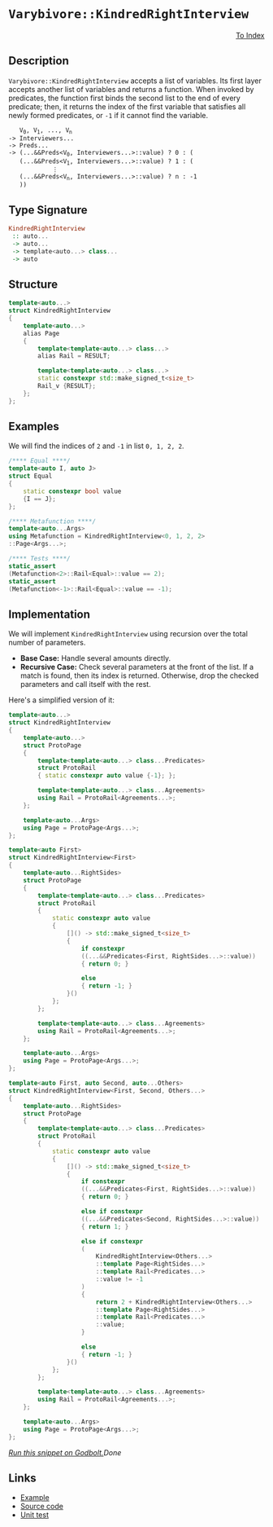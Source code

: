 <!-- Copyright 2024 Feng Mofan
SPDX-License-Identifier: Apache-2.0 -->

# `Varybivore::KindredRightInterview`

<p style='text-align: right;'><a href="../../../facilities/metafunctions.md#varybivore-kindred-right-interview">To Index</a></p>

## Description

`Varybivore::KindredRightInterview` accepts a list of variables.
Its first layer accepts another list of variables and returns a function.
When invoked by predicates, the function first binds the second list to the end of every predicate;
then, it returns the index of the first variable that satisfies all newly formed predicates, or `-1` if it cannot find the variable.

<pre><code>   V<sub>0</sub>, V<sub>1</sub>, ..., V<sub>n</sub>
-> Interviewers...
-> Preds...
-> (...&&Preds&lt;V<sub>0</sub>, Interviewers...&gt;::value) ? 0 : (
   (...&&Preds&lt;V<sub>1</sub>, Interviewers...&gt;::value) ? 1 : (
            &vellip;
   (...&&Preds&lt;V<sub>n</sub>, Interviewers...&gt;::value) ? n : -1
   ))</code></pre>

## Type Signature

```Haskell
KindredRightInterview
 :: auto...
 -> auto...
 -> template<auto...> class...
 -> auto
```

## Structure

```C++
template<auto...>
struct KindredRightInterview
{
    template<auto...>
    alias Page
    {
        template<template<auto...> class...>
        alias Rail = RESULT;

        template<template<auto...> class...>
        static constexpr std::make_signed_t<size_t>
        Rail_v {RESULT};
    };  
};
```

## Examples

We will find the indices of `2` and `-1` in list `0, 1, 2, 2`.

```C++
/**** Equal ****/
template<auto I, auto J>
struct Equal
{
    static constexpr bool value
    {I == J};
};

/**** Metafunction ****/
template<auto...Args>
using Metafunction = KindredRightInterview<0, 1, 2, 2>
::Page<Args...>;

/**** Tests ****/
static_assert
(Metafunction<2>::Rail<Equal>::value == 2);
static_assert
(Metafunction<-1>::Rail<Equal>::value == -1);
```

## Implementation

We will implement `KindredRightInterview` using recursion over the total number of parameters.

- **Base Case:** Handle several amounts directly.
- **Recursive Case:** Check several parameters at the front of the list.
If a match is found, then its index is returned.
Otherwise, drop the checked parameters and call itself with the rest.

Here's a simplified version of it:

```C++
template<auto...>
struct KindredRightInterview
{
    template<auto...>
    struct ProtoPage
    {
        template<template<auto...> class...Predicates>
        struct ProtoRail
        { static constexpr auto value {-1}; };

        template<template<auto...> class...Agreements>
        using Rail = ProtoRail<Agreements...>;
    };

    template<auto...Args>
    using Page = ProtoPage<Args...>;
};

template<auto First>
struct KindredRightInterview<First>
{
    template<auto...RightSides>
    struct ProtoPage
    {
        template<template<auto...> class...Predicates>
        struct ProtoRail
        {   
            static constexpr auto value 
            {
                []() -> std::make_signed_t<size_t>
                {
                    if constexpr 
                    ((...&&Predicates<First, RightSides...>::value))
                    { return 0; }

                    else
                    { return -1; }
                }()
            };
        };

        template<template<auto...> class...Agreements>
        using Rail = ProtoRail<Agreements...>;
    };

    template<auto...Args>
    using Page = ProtoPage<Args...>;
};

template<auto First, auto Second, auto...Others>
struct KindredRightInterview<First, Second, Others...>
{
    template<auto...RightSides>
    struct ProtoPage
    {
        template<template<auto...> class...Predicates>
        struct ProtoRail
        {   
            static constexpr auto value 
            {
                []() -> std::make_signed_t<size_t>
                {
                    if constexpr 
                    ((...&&Predicates<First, RightSides...>::value))
                    { return 0; }

                    else if constexpr 
                    ((...&&Predicates<Second, RightSides...>::value))
                    { return 1; }

                    else if constexpr
                    (
                        KindredRightInterview<Others...>
                        ::template Page<RightSides...>
                        ::template Rail<Predicates...>
                        ::value != -1
                    )
                    { 
                        return 2 + KindredRightInterview<Others...>
                        ::template Page<RightSides...>
                        ::template Rail<Predicates...>
                        ::value; 
                    }

                    else
                    { return -1; }
                }()
            };
        };

        template<template<auto...> class...Agreements>
        using Rail = ProtoRail<Agreements...>;
    };

    template<auto...Args>
    using Page = ProtoPage<Args...>;
};
```

[*Run this snippet on Godbolt.*](https://godbolt.org/#z:OYLghAFBqd5QCxAYwPYBMCmBRdBLAF1QCcAaPECAMzwBtMA7AQwFtMQByARg9KtQYEAysib0QXACx8BBAKoBnTAAUAHpwAMvAFYTStJg1DIApACYAQuYukl9ZATwDKjdAGFUtAK4sGISQBspK4AMngMmAByPgBGmMQSAMxcpAAOqAqETgwe3r7%2BQemZjgJhEdEscQlcybaY9iUMQgRMxAS5Pn6BdQ3Zza0EZVGx8UkpCi1tHfndEwNDFVVjAJS2qF7EyOwcAPQAVAeHR8cnezsmGgCC%2B4cA1AAimKmujMh4mAq3R%2BdXN6f/xx%2BlwuwLMiXCyG8WFuJkSbgIAE9ngB9AjEJiEBSw7Ag8zghiQrzQ2FuZATdBYKjY3G/AF0wEgv57W4ASRYqXobEETEaX0OQKZ9IBQJBBEw7IMYpJTC8RAAdArqVcJsQvA5bgBpcLoYiYdAAJTwwAQBBZgniADd3gB3XEAdisV1uztuYolPMw0tlqAVcqVlxdtxVaoIt2UxFQRGUTGAnqdLpMDpBgcDbo5HpJaclnrhMvlisS2FukKYCgUvvDerwojFWMLyZTzuD6vDkdQ%2BoxtAbjcTFiDLUcyGLAgmmFUqWItzzqFuFrEXkwMIdAFouIn7rC%2B%2BvNzSA43XeL01K4VmM7nvb7scWDGXfZdgLrxYwCHWcfHG15MkZbh26DDEvcYYRkQv5dnC96PlyL6XvWiSOnuzrbnBu6poe2ZevmcqXMQwCvt2tyfuEwBhjGi6woBrZRqRJLYbhME4shVxIfBopoWebjTrcABieDEBM/rNqGWoMDqeqGsaprmsQVqYLacI8XxBD%2Br2%2BGnseHEXgq4kmkIeBYHh779qqLbAag0axvhKmGah7rqWpOYaZhV4lreCqVvgNYfP6%2B5GSGQFtqB%2BGBr2CbWfucyDsODCjuOk6cXO3hkWFPZJslPkwgArFYGX3BAyy3MuV7kiAIAsEwADWmDIpkwAROgqIkpkABeVVKfWaU%2BVZCHpT5eBUFFMUTjCHU9bcUCXmYATmAE7nVh6dZuApEykD%2BRo6XpHz0SVCULssyxBaNwUOrcuoEBsDC3Bom5LhuTEjT19RKAdh2Icdp3nQVa5wTdz3peueW/UdG6Md1QM7ndoMuvZmZsep070depblgqEGYE%2BggGZDzqEd%2BoH/hRpmBeBD5o1ByN%2BrB8FgyDqmww58MozhmOBjjxHmWRAH%2BVRFngUz9Hg8CdrAyxVzQ%2BeRDcbxy1Tt6txCJgaAiStDNygA8gQCDxJjgmatquoGmtklitJNokktBArfLivoCt6ua3x/NMal3Vi45PpaYbun6d5Lo65RZnUYZXU%2Ba7rsq85N7k7NnnM%2BFaJ%2Bf7gVpSFiH3f2PLVgNYqxTLEs7UlWMpsHL2IVlJg5XlBVFQQ6AlWVlXVUadUNXCzWtT7JfFyXgZ9VnY5DYDo3jYqk3TdH81m1LFurRJXubQW2DbfOmB7YPPUhe9xAXVd33bhD3cpo9i694rg2Tmv6XD36o%2BTePtYklbAg2zP636VtID56vaedW9mBnVvtwvpbiFihA%2BLoj63BPiObOE4L4%2BQgHA0awlRIGwkmaY2Mk5JuDtlrR2hcD4lXsiRHmbhtLCA2uTDuYDAyELpj%2BTsJI77zwpm%2BfB3cl6JVuGAMA5FPqIMbPtb%2B%2B4Qr8PSpvC6ZgYSWF1iJfWZD0GWlNnCHBDsF6iJ8rQ2yi52YkjIXPSh7U2El00UeRcRM3BMIMaw6hjYOELmuuohMID942KPo416fZxF8N3s4oxRchYAzTsxX6wSXGNlDnTDC7sWGI1clhEm6MXxUJZl%2BYieNeGJwYcTSCz4rEC2piLF2kTxbRNorHbGqTiEcwJm2HRvM6JqJpiAmmtIhTfEZEcW42BVCsA5IudprS2kHBFIM5k2AACOXgxB8mGaxLRUTWTK1lgAKQEvHdUEypldidlTX2A5M6nxgZOGIqBPCzmXpZB0LJ8a8NWc0li9zdxMluAAWT/kwKgXgCS8gGZcMOmksJM39KzV57zPnfOyPjGRKD5FSUwSSDQK0Ui3DMCtMw/oSp1LcGU/mLTridIACofBfDMs4IIIrVmREjeISkrgQDeS0cFDhsgknRYWEq5jNliGxHY6pvCzD7RBhS5AVKyw0pBPSsFXzmUCBJKuHlIBOWTO5eyj%2By8bmc1XIKiwHBVi0E4BlXgfgOBaFIKgTgbhrDWCDOsTYZEwQ8FIAQTQurVjlRABlSQcoNAAA4zBmAAJwBq4BlX1PquB2jtNIfVHBJC8BYBIDQiLjWmvNRwXgCgQCIudSa3VpA4CwBgIgEA6wCCpFlOQSgaB2R0HiJEVg2xVA%2BoCMuAIkhbjAGQEOKQcozC8CrEQYgek9D8EECIMQ7ApAyEEIoFQ6hc2kF0Cka06JUicB4Hqg1RqXVms4KrWU5bQyoH6k2ltbaO1dsAV6yREAPA1voOfB1yxeA5q0KsCASBq2pFrWQCgEAv0/pAMAKQqKaC0GNpmiAMQd0xHCK0BE67eCweYMQBEqsYjaAVjmx11aoKqwYLQBDC6sAxC8MADitBaCZu4LwLAZUjDiGI7xLDeALQfB3WOBWsptiOvCGKGNpraB4BiOiVDHgsA7rRHgBNNHSBseICcpQjx6PACE0YF1qwqAGFwgANRtKrZ4xrHWjuEKIcQU6TOzrUDupd%2BhDDGCtZYfQwnM2QFWKgVIjRqPLnJORUwlhrBmFTfJod%2Bl4CrDsCx5wEBXDTD8CkUI4RhiVFGCkIoWQBBxb0OlxoCwRjVB6FFpokx2ieE6HoSLMrivzCS4sVLtgStZfGCVvLKXqgRdtVsCQm6OCGtICm3gabbintbe2zt3br1jVwIQEgUjkjPqdRp1YmsmBYASHlUg7rJCJDlAGxIUaNCSDMIEJNGUAgBv0JwONpAE3JDlAELgAQfUBvDQET1Ia9tBAG7u9Ntgs2Ldze%2BotH6S0HorX%2BgDD761sE4K0FgFo7TLiYIjb8XAA1yi4N6/t%2BBB3DpSCZ8d5npCWaUNZhduhUUrqYGumjPW%2BvfbTfustspbjHuG820bKPiJo4x96sad7v0PrmwKl9Gn82ftQPe%2BIlb/2S8F6MEsRg0dcERWBiDlBoMLuQ/BxDpBteofQ5hhwuvcPPnw4RndJGyMUao7ruj9nGOmvwLqZlbHqOms48gbjuu%2BP1B3UJkT8HxPbFNVJmTjr5OKcwMph3RExdaZjAoPTskDOMF1wTszk7ieyCs/O01FO7Pqf81YJzAfXMbY815zgPma5%2BccxYILg2QsUPC4VqrLgRJNeCCJVrSw0sZAyzkMr%2BR%2B/FGyL3%2BrlXGj9CmMP%2BLbfp8tdq/lirjW5%2Br5q%2BUFfXAOsbC6zvy7vXt0LqGyN89ivufo8xxoKbOPZt4h36LwHy3MCrdGBtmN13bvo8O3aDKAbI1EgjtAhJAUgGdOAM1/tX080C1i1S1D0ZdIc60G1YdiAWBz0WAFALQhwLQedswJhscZtQsR1ZBCcs9p15BSc88dAQBEhSAqcacN1D96cd1Gcwcj0T0MCsCcC8D5pQxb05cf05tEgFtoD30Jcpdf0q1BCH0P5kBUhUhkRcCA1kR8CCBkRVA20%2BA6B1coMYM4NUNdd9c0MMMsMTdJc8MCMiMndMBSNyMxBbdZN7cGMQ9aNmNXd2MF1PdvdZNfcBNeAA9RMERg9JMh1w9eBI8Mho9xRY91NAc%2BBtMk99NDN09SDM8JBs8Z0qCbNaDC8HMAtS8XNW9K9shqMdhipi9Atgt4hQt2M3MF9sgO93B18Ese9l82tssB9Ggu8ctx92i%2B8GiBAZ9Ss8h58p8%2Bgl8t8OjmsBgu85g2gJ92s1g99J06dj9U1OBhsuDsDZxeDax%2BDptB05tH8Ac30X8391sesv8QBA05REhEgMpQ1QCk17i7Qnt%2BtWCIC/ts0ltNt/AMpdsI07Qk0fVJBg0uA/VJpD9Eh1jBsvixCes%2B0PiT94Tfj5NMhnBJAgA%3D%3D%3D)$Done$

## Links

- [Example](../../../code/facilities/metafunctions/varybivore/kindred_right_interview/implementation.hpp)
- [Source code](../../../../conceptrodon/varybivore/kindred_right_interview.hpp)
- [Unit test](../../../../tests/unit/metafunctions/varybivore/kindred_right_interview.test.hpp)
